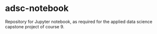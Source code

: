 # adsc-notebook
Repository for Jupyter notebook, as required for the applied data science capstone project of course 9.
